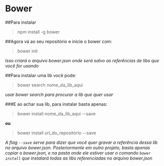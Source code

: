# Bower

##Para instalar
> npm install -g bower

##Agora vá ao seu repositório e inicie o bower com:
> bower init

*Isso criará o arquivo bower.json onde será salvo as referências de libs que você for usando*

##Para instalar uma lib você pode:
> bower search nome_da_lib_aqui

*usar bower search para procurar a lib que quer usar*

###E ao achar sua lib, para instalar basta apenas:
> bower install nome_da_lib_aqui --save

**ou** 

> bower install url_do_repositório --save

*A flag ``--save`` serve para dizer que você quer gravar a referência dessa lib no arquivo _bower.json_. Posteriormente em outro projeto, basta apenas copiar o _bower.json_, e na pasta onde ele estiver usar o comando ``bower install`` que instalará todas as libs referenciadas no arquivo _bower.json_*

